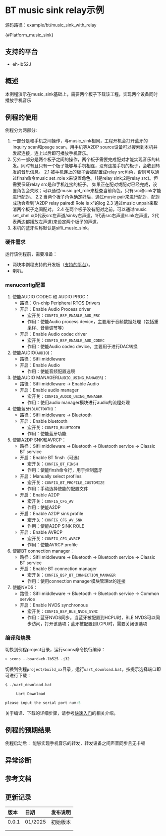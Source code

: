 # BT music sink relay示例

源码路径：example/bt/music_sink_with_relay

{#Platform_music_sink}
## 支持的平台
<!-- 支持哪些板子和芯片平台 -->
+ eh-lb52J


## 概述
<!-- 例程简介 -->
本例程演示在music_sink基础上，需要两个板子下载该工程，实现两个设备同时播放手机音乐


## 例程的使用
<!-- 说明如何使用例程，比如连接哪些硬件管脚观察波形，编译和烧写可以引用相关文档。
对于rt_device的例程，还需要把本例程用到的配置开关列出来，比如PWM例程用到了PWM1，需要在onchip菜单里使能PWM1 -->
例程分为两部分:
1. 一部分是和手机之间操作，与music_sink相同，工程开机会打开蓝牙的Inquiry scan和psage scan，用手机等A2DP source设备可以搜索到本机并发起连接，连上以后即可播放手机音乐。
2. 另外一部分是两个板子之间的操作，两个板子需要完成配对才能实现音乐的转发。同时有且只有一个板子能够与手机相连，没有连接手机的板子，会收到转发的音乐信息。
2.1 被手机连上的板子会被配置成relay src角色，否则可以通过finsh命令music set_role x来设置角色。(1是relay sink;2是relay src)。但需要保证relay src是和手机连接的板子。
如果正在配对或配对已经完成，设置角色会失败；可以通过music get_role来检查当前角色。只有src和sink才能进行配对。
2.2 当两个板子角色确定好后，通过music pair来进行配对，配对成功会看到"A2DP relay paired! Role is x"的log
2.3 通过music unpair来取消两个板子之间配对。
2.4 在两个板子没有配对之前，可以通过music set_chnl x(0代表src左声道/sinky右声道，1代表src右声道/sink左声道，2代表两边都播放左声道)来设定两个板子的声道。
3. 本机的蓝牙名称默认是sifli_music_sink。


### 硬件需求
运行该例程前，需要准备：
+ 两块本例程支持的开发板（[支持的平台](#Platform_music_sink)）。
+ 喇叭。

### menuconfig配置
1. 使能AUDIO CODEC 和 AUDIO PROC：
    - 路径：On-chip Peripheral RTOS Drivers
    - 开启：Enable Audio Process driver
        - 宏开关：`CONFIG_BSP_ENABLE_AUD_PRC`
        - 作用：使能Audio process device，主要用于音频数据处理（包括重采样、音量调节等）
    - 开启：Enable Audio codec driver
        - 宏开关：`CONFIG_BSP_ENABLE_AUD_CODEC`
        - 作用：使能Audio codec device，主要用于进行DAC转换
2. 使能AUDIO(`AUDIO`)：
    - 路径：Sifli middleware
    - 开启：Enable Audio
        - 作用：使能音频配置选项
3. 使能AUDIO MANAGER(`AUDIO_USING_MANAGER`)：
    - 路径：Sifli middleware → Enable Audio
    - 开启：Enable audio manager
        - 宏开关：`CONFIG_AUDIO_USING_MANAGER`
        - 作用：使用audio manager模块进行audio的流程处理
4. 使能蓝牙(`BLUETOOTH`)：
    - 路径：Sifli middleware → Bluetooth
    - 开启：Enable bluetooth
        - 宏开关：`CONFIG_BLUETOOTH`
        - 作用：使能蓝牙功能
5. 使能A2DP SNK和AVRCP：
    - 路径：Sifli middleware → Bluetooth → Bluetooth service → Classic BT service
    - 开启：Enable BT finsh（可选）
        - 宏开关：`CONFIG_BT_FINSH`
        - 作用：使能finsh命令行，用于控制蓝牙
    - 开启：Manually select profiles
        - 宏开关：`CONFIG_BT_PROFILE_CUSTOMIZE`
        - 作用：手动选择使能的配置文件
    - 开启：Enable A2DP
        - 宏开关：`CONFIG_CFG_AV`
        - 作用：使能A2DP
    - 开启：Enable A2DP sink profile
        - 宏开关：`CONFIG_CFG_AV_SNK`
        - 作用：使能A2DP SINK ROLE
    - 开启：Enable AVRCP
        - 宏开关：`CONFIG_CFG_AVRCP`
        - 作用：使能AVRCP profile
6. 使能BT connection manager：
    - 路径：Sifli middleware → Bluetooth → Bluetooth service → Classic BT service
    - 开启：Enable BT connection manager
        - 宏开关：`CONFIG_BSP_BT_CONNECTION_MANAGER`
        - 作用：使用connection manager模块管理bt的连接
7. 使能NVDS：
    - 路径：Sifli middleware → Bluetooth → Bluetooth service → Common service
    - 开启：Enable NVDS synchronous
        - 宏开关：`CONFIG_BSP_BLE_NVDS_SYNC`
        - 作用：蓝牙NVDS同步。当蓝牙被配置到HCPU时，BLE NVDS可以同步访问，打开该选项；蓝牙被配置到LCPU时，需要关闭该选项

### 编译和烧录
切换到例程project目录，运行scons命令执行编译：
```c
> scons --board=eh-lb525 -j32
```
切换到例程`project/build_xx`目录，运行`uart_download.bat`，按提示选择端口即可进行下载：
```c
$ ./uart_download.bat

     Uart Download

please input the serial port num:5
```
关于编译、下载的详细步骤，请参考[快速入门](/quickstart/get-started.md)的相关介绍。

## 例程的预期结果
<!-- 说明例程运行结果，比如哪几个灯会亮，会打印哪些log，以便用户判断例程是否正常运行，运行结果可以结合代码分步骤说明 -->
例程启动后：
能够实现手机音乐的转发，转发设备之间声音同步且无卡顿

## 异常诊断


## 参考文档
<!-- 对于rt_device的示例，rt-thread官网文档提供的较详细说明，可以在这里添加网页链接，例如，参考RT-Thread的[RTC文档](https://www.rt-thread.org/document/site/#/rt-thread-version/rt-thread-standard/programming-manual/device/rtc/rtc) -->

## 更新记录
|版本 |日期   |发布说明 |
|:---|:---|:---|
|0.0.1 |01/2025 |初始版本 |
| | | |
| | | |
